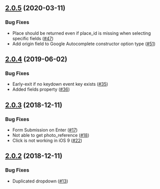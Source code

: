 ## [2.0.5](https://github.com/skynet2/ngx-google-places-autocomplete/compare/2.0.4...2.0.5) (2020-03-11)

### Bug Fixes

* Place should be returned even if place_id is missing when selecting specific fields ([#47](https://github.com/skynet2/ngx-google-places-autocomplete/pull/47))
* Add origin field to Google Autocomplete constructor option type ([#51](https://github.com/skynet2/ngx-google-places-autocomplete/pull/51))


## [2.0.4](https://github.com/skynet2/ngx-google-places-autocomplete/compare/2.0.3...2.0.4) (2019-06-02)

### Bug Fixes

* Early-exit if no keydown event key exists ([#35](https://github.com/skynet2/ngx-google-places-autocomplete/pull/35))
* Added fields property ([#36](https://github.com/skynet2/ngx-google-places-autocomplete/issues/36))

## [2.0.3](https://github.com/skynet2/ngx-google-places-autocomplete/compare/2.0.2...2.0.3) (2018-12-11)

### Bug Fixes

* Form Submission on Enter ([#17](https://github.com/skynet2/ngx-google-places-autocomplete/issues/17)) 
* Not able to get photo_reference ([#18](https://github.com/skynet2/ngx-google-places-autocomplete/issues/18)) 
* Click is not working in iOS 9 ([#22](https://github.com/skynet2/ngx-google-places-autocomplete/issues/22)) 

## [2.0.2](https://github.com/skynet2/ngx-google-places-autocomplete/compare/2.0.0...2.0.2) (2018-12-11)

### Bug Fixes

* Duplicated dropdown ([#13](https://github.com/skynet2/ngx-google-places-autocomplete/issues/13)) 